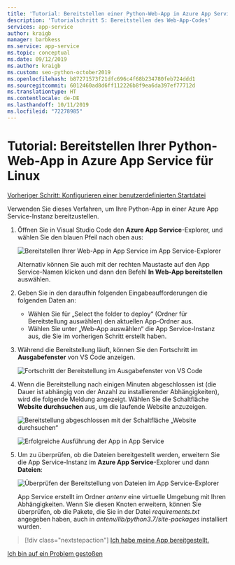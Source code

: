 ```yaml
---
title: 'Tutorial: Bereitstellen einer Python-Web-App in Azure App Service für Linux mit VS Code'
description: 'Tutorialschritt 5: Bereitstellen des Web-App-Codes'
services: app-service
author: kraigb
manager: barbkess
ms.service: app-service
ms.topic: conceptual
ms.date: 09/12/2019
ms.author: kraigb
ms.custom: seo-python-october2019
ms.openlocfilehash: b87271573f21dfc696c4f68b234780feb724ddd1
ms.sourcegitcommit: 6012460ad8d6ff112226b8f9ea6da397ef77712d
ms.translationtype: HT
ms.contentlocale: de-DE
ms.lasthandoff: 10/11/2019
ms.locfileid: "72278985"
---
```

# <a name="tutorial-deploy-your-python-web-app-to-azure-app-service-on-linux"></a>Tutorial: Bereitstellen Ihrer Python-Web-App in Azure App Service für Linux

[Vorheriger Schritt: Konfigurieren einer benutzerdefinierten Startdatei](tutorial-deploy-app-service-on-linux-04.md)

Verwenden Sie dieses Verfahren, um Ihre Python-App in einer Azure App Service-Instanz bereitzustellen.

1. Öffnen Sie in Visual Studio Code den **Azure App Service**-Explorer, und wählen Sie den blauen Pfeil nach oben aus:

   ![Bereitstellen Ihrer Web-App in App Service im App Service-Explorer](media/deploy-azure/deploy-web-app-to-app-service-in-app-service-explorer.png)

    Alternativ können Sie auch mit der rechten Maustaste auf den App Service-Namen klicken und dann den Befehl **In Web-App bereitstellen** auswählen.

1. Geben Sie in den daraufhin folgenden Eingabeaufforderungen die folgenden Daten an:

    - Wählen Sie für „Select the folder to deploy“ (Ordner für Bereitstellung auswählen) den aktuellen App-Ordner aus.
    - Wählen Sie unter „Web-App auswählen“ die App Service-Instanz aus, die Sie im vorherigen Schritt erstellt haben.

1. Während die Bereitstellung läuft, können Sie den Fortschritt im **Ausgabefenster** von VS Code anzeigen.

    ![Fortschritt der Bereitstellung im Ausgabefenster von VS Code](media/deploy-azure/view-deployment-progress-in-visual-studio-code-output.png)

1. Wenn die Bereitstellung nach einigen Minuten abgeschlossen ist (die Dauer ist abhängig von der Anzahl zu installierender Abhängigkeiten), wird die folgende Meldung angezeigt. Wählen Sie die Schaltfläche **Website durchsuchen** aus, um die laufende Website anzuzeigen.

    ![Bereitstellung abgeschlossen mit der Schaltfläche „Website durchsuchen“](media/deploy-azure/web-app-deployment-complete-with-browse-website-button.png)

    ![Erfolgreiche Ausführung der App in App Service](media/deploy-azure/web-app-running-successfully-on-app-service.png)

1. Um zu überprüfen, ob die Dateien bereitgestellt werden, erweitern Sie die App Service-Instanz im **Azure App Service**-Explorer und dann **Dateien**:

    ![Überprüfen der Bereitstellung von Dateien im App Service-Explorer](media/deploy-azure/expand-files-node-to-check-deployment-of-web-app-files.png)

    App Service erstellt im Ordner *antenv* eine virtuelle Umgebung mit Ihren Abhängigkeiten. Wenn Sie diesen Knoten erweitern, können Sie überprüfen, ob die Pakete, die Sie in der Datei *requirements.txt* angegeben haben, auch in *antenv/lib/python3.7/site-packages* installiert wurden.

> [!div class="nextstepaction"]
> [Ich habe meine App bereitgestellt.](tutorial-deploy-app-service-on-linux-06.md)

[Ich bin auf ein Problem gestoßen](https://www.research.net/r/PWZWZ52?tutorial=vscode-appservice-python&step=05-deploy-app)
